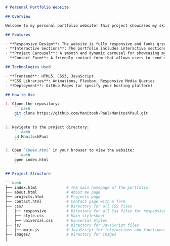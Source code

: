 

```markdown
# Personal Portfolio Website

## Overview

Welcome to my personal portfolio website! This project showcases my skills, projects, and experience as a software developer. It serves as a platform for others to get to know me better, view my work, and get in touch with me for potential collaborations.

## Features

- **Responsive Design**: The website is fully responsive and looks great on devices of all sizes.
- **Interactive Sections**: The portfolio includes interactive sections like project previews, live buttons, and detailed functionality explanations.
- **Project Carousel**: A smooth and dynamic carousel for showcasing my projects.
- **Contact Form**: A friendly contact form that allows users to send me messages directly through the website.

## Technologies Used

- **Frontend**: HTML5, CSS3, JavaScript
- **CSS Libraries**: Animations, Flexbox, Responsive Media Queries
- **Deployment**: GitHub Pages (or specify your hosting platform)

## How to Use

1. Clone the repository:
    ```bash
    git clone https://github.com/Manitosh-Paul/ManitoshPaul.git
    ```

2. Navigate to the project directory:
    ```bash
    cd ManitoshPaul
    ```

3. Open `index.html` in your browser to view the website:
    ```bash
    open index.html
    ```

## Project Structure

```bash
├── index.html             # The main homepage of the portfolio
├── about.html             # About me page
├── projects.html          # Projects page
├── contact.html           # Contact page with a form
├── css/                   # Directory for all CSS files
│   ├── responsive         # Directory for all Css files for responsive design
│   ├── style.css          # Main stylesheet
│   ├── universal.css      # Uinversal Styles
├── js/                    # Directory for JavaScript files
│   ├── main.js            # JavaScript for interactions and functionality
├── images/                # Directory for images
│  
